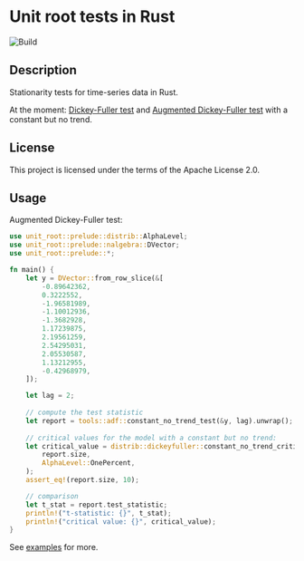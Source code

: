 # Unit root tests in Rust

![Build](https://github.com/ssoudan/unit-root/actions/workflows/rust.yml/badge.svg)

## Description

Stationarity tests for time-series data in Rust. 

At the moment:
[Dickey-Fuller test](https://en.wikipedia.org/wiki/Dickey–Fuller_test) and 
[Augmented Dickey-Fuller test](https://en.wikipedia.org/wiki/Augmented_Dickey–Fuller_test) with a 
constant but no trend.  

## License 

This project is licensed under the terms of the Apache License 2.0.

## Usage

Augmented Dickey-Fuller test:

```rust
use unit_root::prelude::distrib::AlphaLevel;
use unit_root::prelude::nalgebra::DVector;
use unit_root::prelude::*;

fn main() {
    let y = DVector::from_row_slice(&[
        -0.89642362,
        0.3222552,
        -1.96581989,
        -1.10012936,
        -1.3682928,
        1.17239875,
        2.19561259,
        2.54295031,
        2.05530587,
        1.13212955,
        -0.42968979,
    ]);

    let lag = 2;
    
    // compute the test statistic
    let report = tools::adf::constant_no_trend_test(&y, lag).unwrap();
    
    // critical values for the model with a constant but no trend:
    let critical_value = distrib::dickeyfuller::constant_no_trend_critical_value(
        report.size,
        AlphaLevel::OnePercent,
    );
    assert_eq!(report.size, 10);

    // comparison
    let t_stat = report.test_statistic;
    println!("t-statistic: {}", t_stat);
    println!("critical value: {}", critical_value);
}
```

See [examples](examples/) for more.